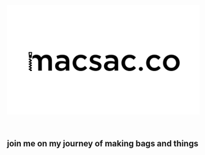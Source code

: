 &nbsp;   

&nbsp;   

&nbsp;   

&nbsp;  
![](images/logo2.svg)

&nbsp;  

## join me on my journey of making bags and things 


